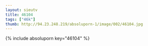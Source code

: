 ```yaml
--- 
layout: sieutv
title: 46104
tags: ["46k"]
thumb: http://94.23.248.219/absoluporn-1/image/002/46104.jpg
---
```

{% include absoluporn key="46104" %} 
